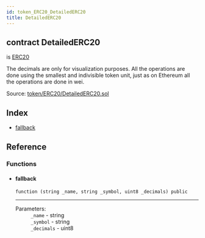 ```yaml
---
id: token_ERC20_DetailedERC20
title: DetailedERC20
---
```


<div class="contract-doc"><div class="contract"><h2 class="contract-header"><span class="contract-kind">contract</span> DetailedERC20</h2><p class="base-contracts"><span>is</span> <a href="token_ERC20_ERC20.html">ERC20</a></p><p class="description">The decimals are only for visualization purposes. All the operations are done using the smallest and indivisible token unit, just as on Ethereum all the operations are done in wei.</p><div class="source">Source: <a href="https://github.com/OpenZeppelin/zeppelin-solidity/blob/v1.10.0/contracts/token/ERC20/DetailedERC20.sol" target="_blank">token/ERC20/DetailedERC20.sol</a></div></div><div class="index"><h2>Index</h2><ul><li><a href="token_ERC20_DetailedERC20.html#">fallback</a></li></ul></div><div class="reference"><h2>Reference</h2><div class="functions"><h3>Functions</h3><ul><li><div class="item function"><span id="fallback" class="anchor-marker"></span><h4 class="name">fallback</h4><div class="body"><code class="signature">function <strong></strong><span>(string _name, string _symbol, uint8 _decimals) </span><span>public </span></code><hr/><dl><dt><span class="label-parameters">Parameters:</span></dt><dd><div><code>_name</code> - string</div><div><code>_symbol</code> - string</div><div><code>_decimals</code> - uint8</div></dd></dl></div></div></li></ul></div></div></div>
